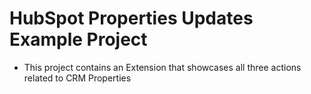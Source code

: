 # HubSpot Properties Updates Example Project
- This project contains an Extension that showcases all three actions related to CRM Properties

